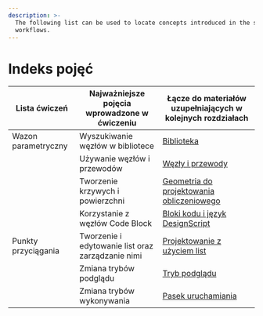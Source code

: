 ```yaml
---
description: >-
  The following list can be used to locate concepts introduced in the sample
  workflows.
---
```


# Indeks pojęć

| Lista ćwiczeń | Najważniejsze pojęcia wprowadzone w ćwiczeniu | Łącze do materiałów uzupełniających w kolejnych rozdziałach |
| ---------------- | ------------------------------------ | ---------------------------------------------------------------------------------------------------------- |
| Wazon parametryczny | Wyszukiwanie węzłów w bibliotece | [Biblioteka](../3\_user\_interface/2-library.md) |
|                  | Używanie węzłów i przewodów | [Węzły i przewody](../4\_nodes\_and\_wires/) |
|                  | Tworzenie krzywych i powierzchni | [Geometria do projektowania obliczeniowego](../5\_essential\_nodes\_and\_concepts/5-2\_geometry-for-computational-design/) |
|                  | Korzystanie z węzłów Code Block | [Bloki kodu i język DesignScript](../8\_coding\_in\_dynamo/8-1\_code-blocks-and-design-script/) |
| Punkty przyciągania | Tworzenie i edytowanie list oraz zarządzanie nimi | [Projektowanie z użyciem list](../5\_essential\_nodes\_and\_concepts/5-4\_designing-with-lists/) |
|                  | Zmiana trybów podglądu | [Tryb podglądu](../3\_user\_interface/1-workspace.md#preview-mode) |
|                  | Zmiana trybów wykonywania | [Pasek uruchamiania](../3\_user\_interface/#execution-bar) |
